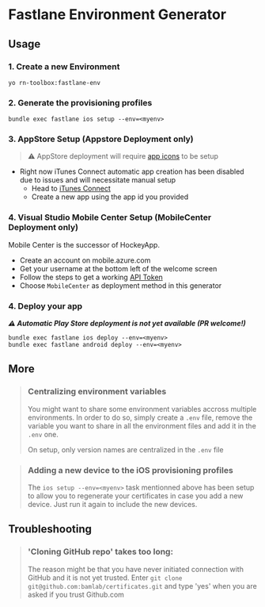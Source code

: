 # Fastlane Environment Generator

## Usage

### 1. Create a new Environment
```
yo rn-toolbox:fastlane-env
```

### 2. Generate the provisioning profiles
```
bundle exec fastlane ios setup --env=<myenv>
```

### 3. AppStore Setup (Appstore Deployment only)

> :warning: AppStore deployment will require [app icons](../assets/README.md) to be setup

- Right now iTunes Connect automatic app creation has been disabled due to issues and will necessitate manual setup
  - Head to [iTunes Connect](https://itunesconnect.apple.com/)
  - Create a new app using the app id you provided

### 4. Visual Studio Mobile Center Setup (MobileCenter Deployment only)

Mobile Center is the successor of HockeyApp.

- Create an account on mobile.azure.com
- Get your username at the bottom left of the welcome screen
- Follow the steps to get a working [API Token](https://docs.microsoft.com/en-us/mobile-center/api-docs/)
- Choose `MobileCenter` as deployment method in this generator

### 4. Deploy your app
***:warning: Automatic Play Store deployment is not yet available (PR welcome!)***
```
bundle exec fastlane ios deploy --env=<myenv>
bundle exec fastlane android deploy --env=<myenv>
```

## More

> ### Centralizing environment variables
> 
> You might want to share some environment variables accross multiple environments. In order to do so, simply create a `.env` file, remove the variable you want to share in all the environment files and add it in the `.env` one.
> 
> On setup, only version names are centralized in the `.env` file

> ### Adding a new device to the iOS provisioning profiles
>
> The `ios setup --env=<myenv>` task mentionned above has been setup to allow you to regenerate your certificates in case you add a new device. Just run it again to include the new devices.

## Troubleshooting

> ### 'Cloning GitHub repo' takes too long:
>
> The reason might be that you have never initiated connection with GitHub and it is not yet trusted. Enter `git clone git@github.com:bamlab/certificates.git` and type 'yes' when you are asked if you trust Github.com
